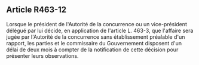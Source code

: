 Article R463-12
----
Lorsque le président de l'Autorité de la concurrence ou un vice-président
délégué par lui décide, en application de l'article L. 463-3, que l'affaire sera
jugée par l'Autorité de la concurrence sans établissement préalable d'un
rapport, les parties et le commissaire du Gouvernement disposent d'un délai de
deux mois à compter de la notification de cette décision pour présenter leurs
observations.
